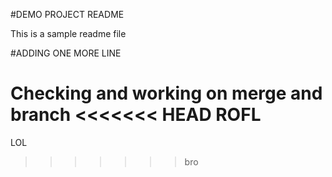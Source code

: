 #DEMO PROJECT README

This is a sample readme file

#ADDING ONE MORE LINE

Checking and working on merge and branch
<<<<<<< HEAD
ROFL
=======
LOL
>>>>>>> bro
